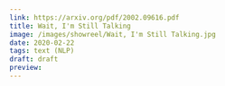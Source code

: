 ```yaml
---
link: https://arxiv.org/pdf/2002.09616.pdf
title: Wait, I'm Still Talking
image: /images/showreel/Wait, I'm Still Talking.jpg
date: 2020-02-22
tags: text (NLP)
draft: draft
preview:
---
```



